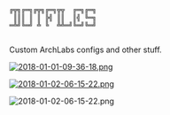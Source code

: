 ```
╔╦╗╔═╗╔╦╗╔═╗╦╦  ╔═╗╔═╗
 ║║║ ║ ║ ╠╣ ║║  ║╣ ╚═╗
═╩╝╚═╝ ╩ ╚  ╩╩═╝╚═╝╚═╝
        
```

Custom ArchLabs configs and other stuff.


[![2018-01-01-09-36-18.png](https://cdn.scrot.moe/images/2018/01/01/2018-01-01-09-36-18.png)](https://scrot.moe/image/6AnQA)

[![2018-01-02-06-15-22.png](https://cdn.scrot.moe/images/2018/01/02/2018-01-02-06-15-22.png)](https://scrot.moe/image/6AhSn)

![2018-01-02-06-15-22.png](https://github.com/Dobbie03/dots/blob/master/2018-01-02-06-15-22.png "Screenshot 02-01-18")

